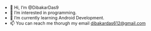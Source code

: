 - 👋 Hi, I’m @DibakarDas9
- 👀 I’m interested in programming.
- 🌱 I’m currently learning Android Development.
- 📫 You can reach me thorugh my email dibakardas612@gmail.com

<!---
DibakarDas9/DibakarDas9 is a ✨ special ✨ repository because its `README.md` (this file) appears on your GitHub profile.
You can click the Preview link to take a look at your changes.
--->
